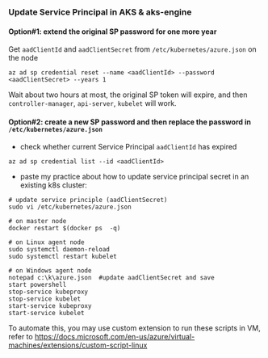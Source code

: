 ### Update Service Principal in AKS & aks-engine
#### Option#1: extend the original SP password for one more year
Get `aadClientId` and `aadClientSecret` from `/etc/kubernetes/azure.json` on the node
```
az ad sp credential reset --name <aadClientId> --password <aadClientSecret> --years 1
```

Wait about two hours at most, the original SP token will expire, and then `controller-manager`, `api-server`, `kubelet` will work.

#### Option#2: create a new SP password and then replace the password in `/etc/kubernetes/azure.json`
 - check whether current Service Principal `aadClientId` has expired
```
az ad sp credential list --id <aadClientId>
```

 - paste my practice about how to update service principal secret in an existing k8s cluster:
```
# update service principle (aadClientSecret)
sudo vi /etc/kubernetes/azure.json

# on master node
docker restart $(docker ps  -q)

# on Linux agent node
sudo systemctl daemon-reload
sudo systemctl restart kubelet

# on Windows agent node
notepad c:\k\azure.json  #update aadClientSecret and save
start powershell
stop-service kubeproxy
stop-service kubelet
start-service kubeproxy
start-service kubelet
```

To automate this, you may use custom extension to run these scripts in VM, refer to https://docs.microsoft.com/en-us/azure/virtual-machines/extensions/custom-script-linux
